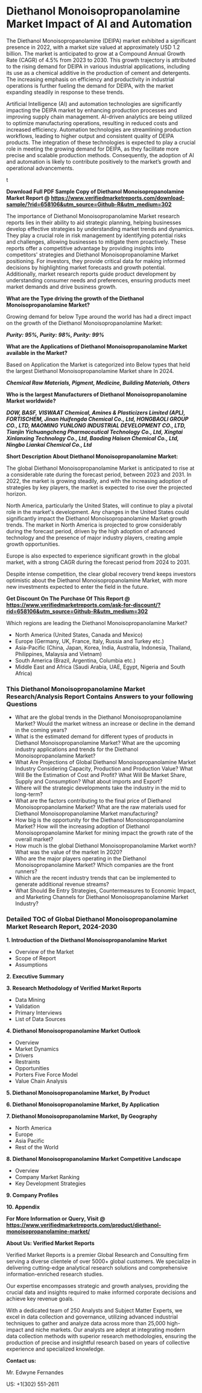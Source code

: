 <meta name="title" content="Global Diethanol Monoisopropanolamine Market Impact of AI and Automation"><meta name="description" content="The Diethanol Monoisopropanolamine (DEIPA) market exhibited a significant presence in 2022, with a market size valued at approximately USD 1.2 billion. The market is a"><meta name="title" content="Diethanol Monoisopropanolamine Market Size, Share, Scope, Trends, Growth, Opportunities, Analysis, Forecast"><h1>Diethanol Monoisopropanolamine Market Impact of AI and Automation</h1><p>The Diethanol Monoisopropanolamine (DEIPA) market exhibited a significant presence in 2022, with a market size valued at approximately USD 1.2 billion. The market is anticipated to grow at a Compound Annual Growth Rate (CAGR) of 4.5% from 2023 to 2030. This growth trajectory is attributed to the rising demand for DEIPA in various industrial applications, including its use as a chemical additive in the production of cement and detergents. The increasing emphasis on efficiency and productivity in industrial operations is further fueling the demand for DEIPA, with the market expanding steadily in response to these trends.</p><p>Artificial Intelligence (AI) and automation technologies are significantly impacting the DEIPA market by enhancing production processes and improving supply chain management. AI-driven analytics are being utilized to optimize manufacturing operations, resulting in reduced costs and increased efficiency. Automation technologies are streamlining production workflows, leading to higher output and consistent quality of DEIPA products. The integration of these technologies is expected to play a crucial role in meeting the growing demand for DEIPA, as they facilitate more precise and scalable production methods. Consequently, the adoption of AI and automation is likely to contribute positively to the market’s growth and operational advancements.</p>t</p><p id="" class=""><strong>Download Full PDF Sample Copy of Diethanol Monoisopropanolamine Market Report @ <a href="https://www.verifiedmarketreports.com/download-sample/?rid=658106&utm_source=Github-R&utm_medium=302" target="_blank">https://www.verifiedmarketreports.com/download-sample/?rid=658106&utm_source=Github-R&utm_medium=302</a></strong></p><p>The importance of&nbsp;Diethanol Monoisopropanolamine Market research reports lies in their ability to aid strategic planning, helping businesses develop effective strategies by understanding market trends and dynamics. They play a crucial role in risk management by identifying potential risks and challenges, allowing businesses to mitigate them proactively. These reports offer a competitive advantage by providing insights into competitors' strategies and Diethanol Monoisopropanolamine Market positioning. For investors, they provide critical data for making informed decisions by highlighting market forecasts and growth potential. Additionally, market research reports guide product development by understanding consumer needs and preferences, ensuring products meet market demands and drive business growth.</p><p><strong>What are the&nbsp;Type driving the growth of the Diethanol Monoisopropanolamine Market?</strong></p><p id="" class="">Growing demand for below Type around the world has had a direct impact on the growth of the Diethanol Monoisopropanolamine Market:</p><em><strong>Purity: 95%, Purity: 98%, Purity: 99%</strong></em></p><strong>What are the&nbsp;Applications&nbsp;of Diethanol Monoisopropanolamine Market available in the Market?</strong></p><p id="" class="">Based on Application the Market is categorized into Below types that held the largest Diethanol Monoisopropanolamine Market share In 2024.</p><em><strong>Chemical Raw Materials, Pigment, Medicine, Building Materials, Others</strong></em></p><strong>Who is the largest Manufacturers of Diethanol Monoisopropanolamine Market worldwide?</strong></p><p><em><strong>DOW, BASF, VISWAAT Chemical, Amines & Plasticizers Limited (APL), FORTISCHEM, Jinan Huifengda Chemical Co., Ltd, HONGBAOLI GROUP CO., LTD, MAOMING YUNLONG INDUSTRIAL DEVELOPMENT CO., LTD, Tianjin Yichuangcheng Pharmaceutical Technology Co., Ltd, Xingtai Xinlanxing Technology Co., Ltd, Baoding Haisen Chemical Co., Ltd, Ningbo Liankai Chemical Co., Ltd</strong></em></p><p id="" class=""><strong>Short Description About Diethanol Monoisopropanolamine Market:</strong></p><p>The global Diethanol Monoisopropanolamine Market is anticipated to rise at a considerable rate during the forecast period, between 2023 and 2031. In 2022, the market is growing steadily, and with the increasing adoption of strategies by key players, the market is expected to rise over the projected horizon.</p><p>North America, particularly the United States, will continue to play a pivotal role in the market's development. Any changes in the United States could significantly impact the Diethanol Monoisopropanolamine Market growth trends. The market in North America is projected to grow considerably during the forecast period, driven by the high adoption of advanced technology and the presence of major industry players, creating ample growth opportunities.</p><p>Europe is also expected to experience significant growth in the global market, with a strong CAGR during the forecast period from 2024 to 2031.</p><p>Despite intense competition, the clear global recovery trend keeps investors optimistic about the Diethanol Monoisopropanolamine Market, with more new investments expected to enter the field in the future.</p><p id="" class=""><strong>Get Discount On The Purchase Of This Report @ <a href="https://www.verifiedmarketreports.com/ask-for-discount/?rid=658106&utm_source=Github-R&utm_medium=302" target="_blank">https://www.verifiedmarketreports.com/ask-for-discount/?rid=658106&utm_source=Github-R&utm_medium=302</a></strong></p>Which regions are leading the Diethanol Monoisopropanolamine Market?</p><ul><li>North America (United States, Canada and Mexico)</li><li>Europe (Germany, UK, France, Italy, Russia and Turkey etc.)</li><li>Asia-Pacific (China, Japan, Korea, India, Australia, Indonesia, Thailand, Philippines, Malaysia and Vietnam)</li><li>South America (Brazil, Argentina, Columbia etc.)</li><li>Middle East and Africa (Saudi Arabia, UAE, Egypt, Nigeria and South Africa)</li></ul><h3 id="" class="">This Diethanol Monoisopropanolamine Market Research/Analysis Report Contains Answers to your following Questions</h3><ul><li>What are the global trends in the Diethanol Monoisopropanolamine Market? Would the market witness an increase or decline in the demand in the coming years?</li><li>What is the estimated demand for different types of products in Diethanol Monoisopropanolamine Market? What are the upcoming industry applications and trends for the Diethanol Monoisopropanolamine Market?</li><li>What Are Projections of Global Diethanol Monoisopropanolamine Market Industry Considering Capacity, Production and Production Value? What Will Be the Estimation of Cost and Profit? What Will Be Market Share, Supply and Consumption? What about imports and Export?</li><li>Where will the strategic developments take the industry in the mid to long-term?</li><li>What are the factors contributing to the final price of Diethanol Monoisopropanolamine Market? What are the raw materials used for Diethanol Monoisopropanolamine Market manufacturing?</li><li>How big is the opportunity for the Diethanol Monoisopropanolamine Market? How will the increasing adoption of Diethanol Monoisopropanolamine Market for mining impact the growth rate of the overall market?</li><li>How much is the global Diethanol Monoisopropanolamine Market worth? What was the value of the market In 2020?</li><li>Who are the major players operating in the Diethanol Monoisopropanolamine Market? Which companies are the front runners?</li><li>Which are the recent industry trends that can be implemented to generate additional revenue streams?</li><li>What Should Be Entry Strategies, Countermeasures to Economic Impact, and Marketing Channels for Diethanol Monoisopropanolamine Market Industry?</li></ul><h3 id="" class="">Detailed TOC of Global Diethanol Monoisopropanolamine Market Research Report, 2024-2030</h3><p id="" class=""><strong>1. Introduction of the Diethanol Monoisopropanolamine Market</strong></p><ul><li>Overview of the Market</li><li>Scope of Report</li><li>Assumptions</li></ul><p id="" class=""><strong>2. Executive Summary</strong></p><p id="" class=""><strong>3. Research Methodology of Verified Market Reports</strong></p><ul><li>Data Mining</li><li>Validation</li><li>Primary Interviews</li><li>List of Data Sources</li></ul><p id="" class=""><strong>4. Diethanol Monoisopropanolamine Market Outlook</strong></p><ul><li>Overview</li><li>Market Dynamics</li><li>Drivers</li><li>Restraints</li><li>Opportunities</li><li>Porters Five Force Model</li><li>Value Chain Analysis</li></ul><p id="" class=""><strong>5. Diethanol Monoisopropanolamine Market, By Product</strong></p><p id="" class=""><strong>6. Diethanol Monoisopropanolamine Market, By Application</strong></p><p id="" class=""><strong>7. Diethanol Monoisopropanolamine Market, By Geography</strong></p><ul><li>North America</li><li>Europe</li><li>Asia Pacific</li><li>Rest of the World</li></ul><p id="" class=""><strong>8. Diethanol Monoisopropanolamine Market Competitive Landscape</strong></p><ul><li>Overview</li><li>Company Market Ranking</li><li>Key Development Strategies</li></ul><p id="" class=""><strong>9. Company Profiles</strong></p><p id="" class=""><strong>10. Appendix</strong></p><p id="" class=""><strong>For More Information or Query, Visit @ <a href="https://www.verifiedmarketreports.com/product/diethanol-monoisopropanolamine-market/" target="_blank">https://www.verifiedmarketreports.com/product/diethanol-monoisopropanolamine-market/</a></strong></p><p id="" class=""><strong>About Us: Verified Market Reports</strong></p><p id="" class="">Verified Market Reports is a premier Global Research and Consulting firm serving a diverse clientele of over 5000+ global customers. We specialize in delivering cutting-edge analytical research solutions and comprehensive information-enriched research studies.</p><p id="" class="">Our expertise encompasses strategic and growth analyses, providing the crucial data and insights required to make informed corporate decisions and achieve key revenue goals.</p><p id="" class="">With a dedicated team of 250 Analysts and Subject Matter Experts, we excel in data collection and governance, utilizing advanced industrial techniques to gather and analyze data across more than 25,000 high-impact and niche markets. Our analysts are adept at integrating modern data collection methods with superior research methodologies, ensuring the production of precise and insightful research based on years of collective experience and specialized knowledge.</p><p id="" class=""><strong>Contact us:</strong></p><p id="" class="">Mr. Edwyne Fernandes</p><p id="" class="">US: +1(302) 551-2611</p>